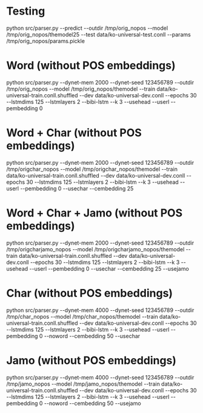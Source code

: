 
# Testing
python src/parser.py --predict --outdir /tmp/orig_nopos --model /tmp/orig_nopos/themodel25 --test data/ko-universal-test.conll --params /tmp/orig_nopos/params.pickle




# Word (without POS embeddings)
python src/parser.py --dynet-mem 2000 --dynet-seed 123456789 --outdir /tmp/orig_nopos --model /tmp/orig_nopos/themodel --train data/ko-universal-train.conll.shuffled --dev data/ko-universal-dev.conll --epochs 30 --lstmdims 125 --lstmlayers 2 --bibi-lstm --k 3 --usehead --userl --pembedding 0

# Word + Char (without POS embeddings)
python src/parser.py --dynet-mem 2000 --dynet-seed 123456789 --outdir /tmp/origchar_nopos --model /tmp/origchar_nopos/themodel --train data/ko-universal-train.conll.shuffled --dev data/ko-universal-dev.conll --epochs 30 --lstmdims 125 --lstmlayers 2 --bibi-lstm --k 3 --usehead --userl --pembedding 0 --usechar --cembedding 25

# Word + Char + Jamo (without POS embeddings)
python src/parser.py --dynet-mem 2000 --dynet-seed 123456789 --outdir /tmp/origcharjamo_nopos --model /tmp/origcharjamo_nopos/themodel --train data/ko-universal-train.conll.shuffled --dev data/ko-universal-dev.conll --epochs 30 --lstmdims 125 --lstmlayers 2 --bibi-lstm --k 3 --usehead --userl --pembedding 0 --usechar --cembedding 25 --usejamo

# Char (without POS embeddings)
python src/parser.py --dynet-mem 4000 --dynet-seed 123456789 --outdir /tmp/char_nopos --model /tmp/char_nopos/themodel --train data/ko-universal-train.conll.shuffled --dev data/ko-universal-dev.conll --epochs 30 --lstmdims 125 --lstmlayers 2 --bibi-lstm --k 3 --usehead --userl --pembedding 0 --noword --cembedding 50 --usechar

# Jamo (without POS embeddings)
python src/parser.py --dynet-mem 4000 --dynet-seed 123456789 --outdir /tmp/jamo_nopos --model /tmp/jamo_nopos/themodel --train data/ko-universal-train.conll.shuffled --dev data/ko-universal-dev.conll --epochs 30 --lstmdims 125 --lstmlayers 2 --bibi-lstm --k 3 --usehead --userl --pembedding 0 --noword --cembedding 50 --usejamo
